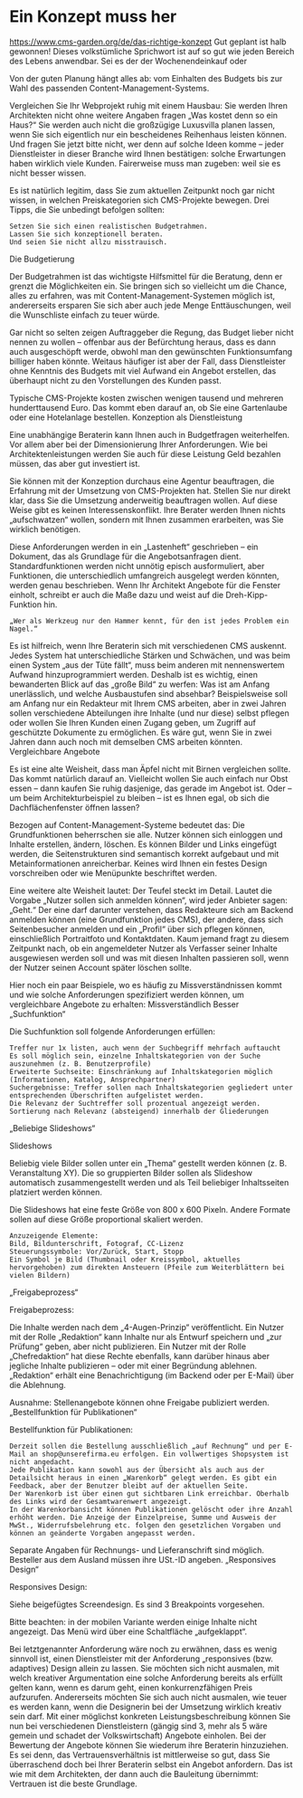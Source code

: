 # Ein Konzept muss her

https://www.cms-garden.org/de/das-richtige-konzept
Gut geplant ist halb gewonnen! Dieses volkstümliche Sprichwort ist auf so gut wie jeden Bereich des Lebens anwendbar. 
Sei es der der Wochenendeinkauf oder 


Von der guten Planung hängt alles ab: vom Einhalten des Budgets bis zur Wahl des passenden Content-Management-Systems.

Vergleichen Sie Ihr Webprojekt ruhig mit einem Hausbau: Sie werden Ihren Architekten nicht ohne weitere Angaben fragen „Was kostet denn so ein Haus?“ Sie werden auch nicht die großzügige Luxusvilla planen lassen, wenn Sie sich eigentlich nur ein bescheidenes Reihenhaus leisten können. Und fragen Sie jetzt bitte nicht, wer denn auf solche Ideen komme – jeder Dienstleister in dieser Branche wird Ihnen bestätigen: solche Erwartungen haben wirklich viele Kunden. Fairerweise muss man zugeben: weil sie es nicht besser wissen.

Es ist natürlich legitim, dass Sie zum aktuellen Zeitpunkt noch gar nicht wissen, in welchen Preiskategorien sich CMS-Projekte bewegen. Drei Tipps, die Sie unbedingt befolgen sollten:

    Setzen Sie sich einen realistischen Budgetrahmen.
    Lassen Sie sich konzeptionell beraten.
    Und seien Sie nicht allzu misstrauisch.

Die Budgetierung

Der Budgetrahmen ist das wichtigste Hilfsmittel für die Beratung, denn er grenzt die Möglichkeiten ein. Sie bringen sich so vielleicht um die Chance, alles zu erfahren, was mit Content-Management-Systemen möglich ist, andererseits ersparen Sie sich aber auch jede Menge Enttäuschungen, weil die Wunschliste einfach zu teuer würde.

Gar nicht so selten zeigen Auftraggeber die Regung, das Budget lieber nicht nennen zu wollen – offenbar aus der Befürchtung heraus, dass es dann auch ausgeschöpft werde, obwohl man den gewünschten Funktionsumfang billiger haben könnte. Weitaus häufiger ist aber der Fall, dass Dienstleister ohne Kenntnis des Budgets mit viel Aufwand ein Angebot erstellen, das überhaupt nicht zu den Vorstellungen des Kunden passt.

Typische CMS-Projekte kosten zwischen wenigen tausend und mehreren hunderttausend Euro. Das kommt eben darauf an, ob Sie eine Gartenlaube oder eine Hotelanlage bestellen.
Konzeption als Dienstleistung

Eine unabhängige Beraterin kann Ihnen auch in Budgetfragen weiterhelfen. Vor allem aber bei der Dimensionierung Ihrer Anforderungen. Wie bei Architektenleistungen werden Sie auch für diese Leistung Geld bezahlen müssen, das aber gut investiert ist.

Sie können mit der Konzeption durchaus eine Agentur beauftragen, die Erfahrung mit der Umsetzung von CMS-Projekten hat. Stellen Sie nur direkt klar, dass Sie die Umsetzung anderweitig beauftragen wollen. Auf diese Weise gibt es keinen Interessenskonflikt. Ihre Berater werden Ihnen nichts „aufschwatzen“ wollen, sondern mit Ihnen zusammen erarbeiten, was Sie wirklich benötigen.

Diese Anforderungen werden in ein „Lastenheft“ geschrieben – ein Dokument, das als Grundlage für die Angebotsanfragen dient. Standardfunktionen werden nicht unnötig episch ausformuliert, aber Funktionen, die unterschiedlich umfangreich ausgelegt werden könnten, werden genau beschrieben. Wenn Ihr Architekt Angebote für die Fenster einholt, schreibt er auch die Maße dazu und weist auf die Dreh-Kipp-Funktion hin.

    „Wer als Werkzeug nur den Hammer kennt, für den ist jedes Problem ein Nagel.“

Es ist hilfreich, wenn Ihre Beraterin sich mit verschiedenen CMS auskennt. Jedes System hat unterschiedliche Stärken und Schwächen, und was beim einen System „aus der Tüte fällt“, muss beim anderen mit nennenswertem Aufwand hinzuprogrammiert werden. Deshalb ist es wichtig, einen bewanderten Blick auf das „große Bild“ zu werfen: Was ist am Anfang unerlässlich, und welche Ausbaustufen sind absehbar? Beispielsweise soll am Anfang nur ein Redakteur mit Ihrem CMS arbeiten, aber in zwei Jahren sollen verschiedene Abteilungen ihre Inhalte (und nur diese) selbst pflegen oder wollen Sie Ihren Kunden einen Zugang geben, um Zugriff auf geschützte Dokumente zu ermöglichen. Es wäre gut, wenn Sie in zwei Jahren dann auch noch mit demselben CMS arbeiten könnten.
Vergleichbare Angebote

Es ist eine alte Weisheit, dass man Äpfel nicht mit Birnen vergleichen sollte. Das kommt natürlich darauf an. Vielleicht wollen Sie auch einfach nur Obst essen – dann kaufen Sie ruhig dasjenige, das gerade im Angebot ist. Oder – um beim Architekturbeispiel zu bleiben – ist es Ihnen egal, ob sich die Dachflächenfenster öffnen lassen?

Bezogen auf Content-Management-Systeme bedeutet das: Die Grundfunktionen beherrschen sie alle. Nutzer können sich einloggen und Inhalte erstellen, ändern, löschen. Es können Bilder und Links eingefügt werden, die Seitenstrukturen sind semantisch korrekt aufgebaut und mit Metainformationen anreicherbar. Keines wird Ihnen ein festes Design vorschreiben oder wie Menüpunkte beschriftet werden.

Eine weitere alte Weisheit lautet: Der Teufel steckt im Detail. Lautet die Vorgabe „Nutzer sollen sich anmelden können“, wird jeder Anbieter sagen: „Geht.“ Der eine darf darunter verstehen, dass Redakteure sich am Backend anmelden können (eine Grundfunktion jedes CMS), der andere, dass sich Seitenbesucher anmelden und ein „Profil“ über sich pflegen können, einschließlich Portraitfoto und Kontaktdaten. Kaum jemand fragt zu diesem Zeitpunkt nach, ob ein angemeldeter Nutzer als Verfasser seiner Inhalte ausgewiesen werden soll und was mit diesen Inhalten passieren soll, wenn der Nutzer seinen Account später löschen sollte.

Hier noch ein paar Beispiele, wo es häufig zu Missverständnissen kommt und wie solche Anforderungen spezifiziert werden können, um vergleichbare Angebote zu erhalten:
Missverständlich 	Besser
„Suchfunktion“ 	

Die Suchfunktion soll folgende Anforderungen erfüllen:

    Treffer nur 1x listen, auch wenn der Suchbegriff mehrfach auftaucht
    Es soll möglich sein, einzelne Inhaltskategorien von der Suche auszunehmen (z. B. Benutzerprofile)
    Erweiterte Suchseite: Einschränkung auf Inhaltskategorien möglich (Informationen, Katalog, Ansprechpartner)
    Suchergebnisse: Treffer sollen nach Inhaltskategorien gegliedert unter entsprechenden Überschriften aufgelistet werden.
    Die Relevanz der Suchtreffer soll prozentual angezeigt werden. Sortierung nach Relevanz (absteigend) innerhalb der Gliederungen

„Beliebige Slideshows“ 	

Slideshows

Beliebig viele Bilder sollen unter ein „Thema“ gestellt werden können (z. B. Veranstaltung XY). Die so gruppierten Bilder sollen als Slideshow automatisch zusammengestellt werden und als Teil beliebiger Inhaltsseiten platziert werden können.

Die Slideshows hat eine feste Größe von 800 x 600 Pixeln. Andere Formate sollen auf diese Größe proportional skaliert werden.

    Anzuzeigende Elemente:
    Bild, Bildunterschrift, Fotograf, CC-Lizenz
    Steuerungssymbole: Vor/Zurück, Start, Stopp
    Ein Symbol je Bild (Thumbnail oder Kreissymbol, aktuelles hervorgehoben) zum direkten Ansteuern (Pfeile zum Weiterblättern bei vielen Bildern)

„Freigabeprozess“ 	

Freigabeprozess:

Die Inhalte werden nach dem „4-Augen-Prinzip“ veröffentlicht. Ein Nutzer mit der Rolle „Redaktion“ kann Inhalte nur als Entwurf speichern und „zur Prüfung“ geben, aber nicht publizieren. Ein Nutzer mit der Rolle „Chefredaktion“ hat diese Rechte ebenfalls, kann darüber hinaus aber jegliche Inhalte publizieren – oder mit einer Begründung ablehnen. „Redaktion“ erhält eine Benachrichtigung (im Backend oder per E-Mail) über die Ablehnung.

Ausnahme: Stellenangebote können ohne Freigabe publiziert werden.
„Bestellfunktion für Publikationen“ 	

Bestellfunktion für Publikationen:

    Derzeit sollen die Bestellung ausschließlich „auf Rechnung“ und per E-Mail an shop@unserefirma.eu erfolgen. Ein vollwertiges Shopsystem ist nicht angedacht.
    Jede Publikation kann sowohl aus der Übersicht als auch aus der Detailsicht heraus in einen „Warenkorb“ gelegt werden. Es gibt ein Feedback, aber der Benutzer bleibt auf der aktuellen Seite.
    Der Warenkorb ist über einen gut sichtbaren Link erreichbar. Oberhalb des Links wird der Gesamtwarenwert angezeigt.
    In der Warenkorbansicht können Publikationen gelöscht oder ihre Anzahl erhöht werden. Die Anzeige der Einzelpreise, Summe und Ausweis der MwSt., Widerrufsbelehrung etc. folgen den gesetzlichen Vorgaben und können an geänderte Vorgaben angepasst werden.

Separate Angaben für Rechnungs- und Lieferanschrift sind möglich. Besteller aus dem Ausland müssen ihre USt.-ID angeben.
„Responsives Design“ 	

Responsives Design:

Siehe beigefügtes Screendesign. Es sind 3 Breakpoints vorgesehen.

Bitte beachten: in der mobilen Variante werden einige Inhalte nicht angezeigt. Das Menü wird über eine Schaltfläche „aufgeklappt“.

Bei letztgenannter Anforderung wäre noch zu erwähnen, dass es wenig sinnvoll ist, einen Dienstleister mit der Anforderung „responsives (bzw. adaptives) Design allein zu lassen. Sie möchten sich nicht ausmalen, mit welch kreativer Argumentation eine solche Anforderung bereits als erfüllt gelten kann, wenn es darum geht, einen konkurrenzfähigen Preis aufzurufen. Andererseits möchten Sie sich auch nicht ausmalen, wie teuer es werden kann, wenn die Designerin bei der Umsetzung wirklich kreativ sein darf. Mit einer möglichst konkreten Leistungsbeschreibung können Sie nun bei verschiedenen Dienstleistern (gängig sind 3, mehr als 5 wäre gemein und schadet der Volkswirtschaft) Angebote einholen. Bei der Bewertung der Angebote können Sie wiederum ihre Beraterin hinzuziehen. Es sei denn, das Vertrauensverhältnis ist mittlerweise so gut, dass Sie überraschend doch bei Ihrer Beraterin selbst ein Angebot anfordern. Das ist wie mit dem Architekten, der dann auch die Bauleitung übernimmt: Vertrauen ist die beste Grundlage.